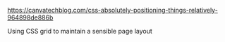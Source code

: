 https://canvatechblog.com/css-absolutely-positioning-things-relatively-964898de886b

Using CSS grid to maintain a sensible page layout